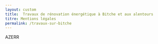 ```yaml
---
layout: custom
title:  Travaux de rénovation énergétique à Bitche et aux alentours
titre: Mentions légales
permalink: /travaux-sur-bitche
---
```

AZERR